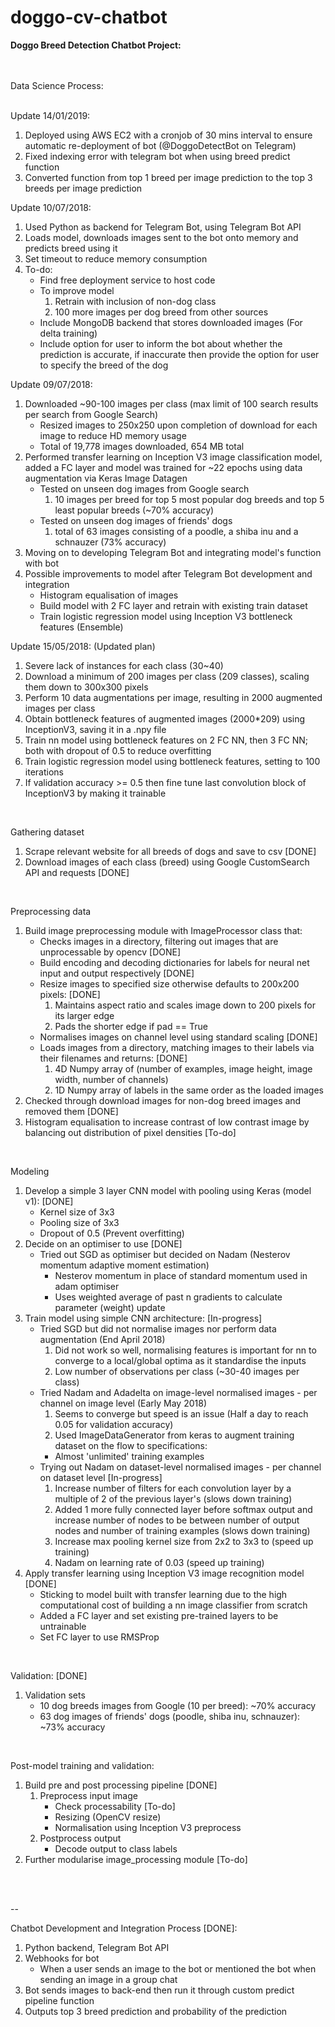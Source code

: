 # doggo-cv-chatbot
<b>Doggo Breed Detection Chatbot Project: </b>
<br/>
<br/>
<br/>

Data Science Process:<br/>
<br/>

Update 14/01/2019:
1. Deployed using AWS EC2 with a cronjob of 30 mins interval to ensure automatic re-deployment of bot (@DoggoDetectBot on Telegram)
2. Fixed indexing error with telegram bot when using breed predict function
3. Converted function from top 1 breed per image prediction to the top 3 breeds per image prediction


Update 10/07/2018:
1. Used Python as backend for Telegram Bot, using Telegram Bot API
2. Loads model, downloads images sent to the bot onto memory and predicts breed using it
3. Set timeout to reduce memory consumption
4. To-do: 
	- Find free deployment service to host code
	- To improve model
	  1. Retrain with inclusion of non-dog class
	  2. 100 more images per dog breed from other sources
	- Include MongoDB backend that stores downloaded images (For delta training)
	- Include option for user to inform the bot about whether the prediction is accurate, if inaccurate then provide the option for user to specify the breed of the dog


Update 09/07/2018:
1. Downloaded ~90-100 images per class (max limit of 100 search results per search from Google Search)
	- Resized images to 250x250 upon completion of download for each image to reduce HD memory usage
	- Total of 19,778 images downloaded, 654 MB total
2. Performed transfer learning on Inception V3 image classification model, added a FC layer and model was trained for ~22 epochs using data augmentation via Keras Image Datagen
	- Tested on unseen dog images from Google search
	  1. 10 images per breed for top 5 most popular dog breeds and top 5 least popular breeds (~70% accuracy)
	- Tested on unseen dog images of friends' dogs
	  1. total of 63 images consisting of a poodle, a shiba inu and a schnauzer (73% accuracy)
3. Moving on to developing Telegram Bot and integrating model's function with bot
4. Possible improvements to model after Telegram Bot development and integration
	- Histogram equalisation of images
	- Build model with 2 FC layer and retrain with existing train dataset
	- Train logistic regression model using Inception V3 bottleneck features (Ensemble)<br/>

Update 15/05/2018: (Updated plan)
1. Severe lack of instances for each class (30~40)
2. Download a minimum of 200 images per class (209 classes), scaling them down to 300x300 pixels
3. Perform 10 data augmentations per image, resulting in 2000 augmented images per class
4. Obtain bottleneck features of augmented images (2000*209) using InceptionV3, saving it in a .npy file
5. Train nn model using bottleneck features on 2 FC NN, then 3 FC NN; both with dropout of 0.5 to reduce overfitting
6. Train logistic regression model using bottleneck features, setting to 100 iterations
7. If validation accuracy >= 0.5 then fine tune last convolution block of InceptionV3 by making it trainable<br/>
<br/>

Gathering dataset
1. Scrape relevant website for all breeds of dogs and save to csv [DONE]
2. Download images of each class (breed) using Google CustomSearch API and requests [DONE] <br/>
<br/>

Preprocessing data 
1. Build image preprocessing module with ImageProcessor class that:
    - Checks images in a directory, filtering out images that are unprocessable by opencv [DONE]
    - Build encoding and decoding dictionaries for labels for neural net input and output respectively [DONE]
    - Resize images to specified size otherwise defaults to 200x200 pixels: [DONE]
      1. Maintains aspect ratio and scales image down to 200 pixels for its larger edge
      2. Pads the shorter edge if pad == True
    - Normalises images on channel level using standard scaling [DONE]
    - Loads images from a directory, matching images to their labels via their filenames and returns: [DONE]
      1. 4D Numpy array of (number of examples, image height, image width, number of channels)
      2. 1D Numpy array of labels in the same order as the loaded images
2. Checked through download images for non-dog breed images and removed them [DONE]
3. Histogram equalisation to increase contrast of low contrast image by balancing out distribution of pixel densities [To-do]<br/>
<br/>

Modeling
1. Develop a simple 3 layer CNN model with pooling using Keras (model v1): [DONE]
    - Kernel size of 3x3
    - Pooling size of 3x3
    - Dropout of 0.5 (Prevent overfitting)
2. Decide on an optimiser to use [DONE]
    - Tried out SGD as optimiser but decided on Nadam (Nesterov momentum adaptive moment estimation)
      - Nesterov momentum in place of standard momentum used in adam optimiser
      - Uses weighted average of past n gradients to calculate parameter (weight) update
3. Train model using simple CNN architecture: [In-progress]
    - Tried SGD but did not normalise images nor perform data augmentation (End April 2018)
      1. Did not work so well, normalising features is important for nn to converge to a local/global optima as it standardise the inputs
      2. Low number of observations per class (~30-40 images per class) 
    - Tried Nadam and Adadelta on image-level normalised images - per channel on image level (Early May 2018)
      1. Seems to converge but speed is an issue (Half a day to reach 0.05 for validation accuracy)
      2. Used ImageDataGenerator from keras to augment training dataset on the flow to specifications:
        - Almost 'unlimited' training examples
    - Trying out Nadam on dataset-level normalised images - per channel on dataset level [In-progress]
      1. Increase number of filters for each convolution layer by a multiple of 2 of the previous layer's (slows down training)
      2. Added 1 more fully connected layer before softmax output and increase number of nodes to be between number of output nodes and number of training examples (slows down training)
      3. Increase max pooling kernel size from 2x2 to 3x3 to (speed up training)
      4. Nadam on learning rate of 0.03 (speed up training)
4. Apply transfer learning using Inception V3 image recognition model [DONE]
	- Sticking to model built with transfer learning due to the high computational cost of building a nn image classifier from scratch
	- Added a FC layer and set existing pre-trained layers to be untrainable
	- Set FC layer to use RMSProp<br/>
<br/>

Validation: [DONE]
1. Validation sets
    - 10 dog breeds images from Google (10 per breed): ~70% accuracy
	- 63 dog images of friends' dogs (poodle, shiba inu, schnauzer): ~73% accuracy
<br/>

Post-model training and validation: 
1. Build pre and post processing pipeline [DONE]
    1. Preprocess input image
        - Check processability [To-do]
        - Resizing (OpenCV resize)
        - Normalisation using Inception V3 preprocess
    2. Postprocess output
        - Decode output to class labels
2. Further modularise image_processing module [To-do]<br/>
<br/>
<br/>

--

Chatbot Development and Integration Process [DONE]:
1. Python backend, Telegram Bot API
2. Webhooks for bot
	- When a user sends an image to the bot or mentioned the bot when sending an image in a group chat
3. Bot sends images to back-end then run it through custom predict pipeline function
4. Outputs top 3 breed prediction and probability of the prediction

